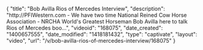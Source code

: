 {
    "title": "Bob Avilla Rios of Mercedes Interview",
    "description": "http:\/\/PFIWestern.com - We have two time National Reined Cow Horse Association - NRCHA World's Greatest Horseman Bob Avilla here to talk Rios of Mercedes boo...",
    "videoid": "168075",
    "date_created": "1400657555",
    "date_modified": "1418181432",
    "type": "captivate",
    "layout": "video",
    "url": "\/v\/bob-avilla-rios-of-mercedes-interview\/168075"
}
